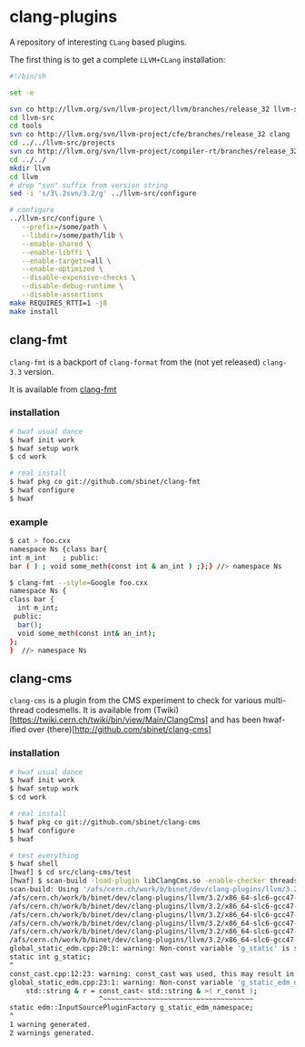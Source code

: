clang-plugins
=============

A repository of interesting ``CLang`` based plugins.

The first thing is to get a complete ``LLVM+CLang`` installation:

```sh
#!/bin/sh

set -e

svn co http://llvm.org/svn/llvm-project/llvm/branches/release_32 llvm-src
cd llvm-src
cd tools
svn co http://llvm.org/svn/llvm-project/cfe/branches/release_32 clang
cd ../../llvm-src/projects
svn co http://llvm.org/svn/llvm-project/compiler-rt/branches/release_32 compiler-rt
cd ../../
mkdir llvm
cd llvm
# drop "svn" suffix from version string
sed -i 's/3\.2svn/3.2/g' ../llvm-src/configure

# configure
../llvm-src/configure \
   --prefix=/some/path \
   --libdir=/some/path/lib \
   --enable-shared \
   --enable-libffi \
   --enable-targets=all \
   --enable-optimized \
   --disable-expensive-checks \
   --disable-debug-runtime \
   --disable-assertions
make REQUIRES_RTTI=1 -j8
make install
```

## clang-fmt

``clang-fmt`` is a backport of ``clang-format`` from the (not yet
released) ``clang-3.3`` version.

It is available from [clang-fmt](http://github.com/sbinet/clang-fmt)

### installation

```sh
# hwaf usual dance
$ hwaf init work
$ hwaf setup work
$ cd work

# real install
$ hwaf pkg co git://github.com/sbinet/clang-fmt
$ hwaf configure
$ hwaf
```

### example

```sh
$ cat > foo.cxx
namespace Ns {class bar{
int m_int    ; public:
bar ( ) ; void some_meth(const int & an_int ) ;};} //> namespace Ns

$ clang-fmt --style=Google foo.cxx
namespace Ns {
class bar {
  int m_int;
 public:
  bar();
  void some_meth(const int& an_int);
};
}  //> namespace Ns
```

## clang-cms

``clang-cms`` is a plugin from the CMS experiment to check for various
multi-thread codesmells.
It is available from
(Twiki)[https://twiki.cern.ch/twiki/bin/view/Main/ClangCms] and has
been hwaf-ified over (there)[http://github.com/sbinet/clang-cms]

### installation

```sh
# hwaf usual dance
$ hwaf init work
$ hwaf setup work
$ cd work

# real install
$ hwaf pkg co git://github.com/sbinet/clang-cms
$ hwaf configure
$ hwaf

# test everything
$ hwaf shell
[hwaf] $ cd src/clang-cms/test
[hwaf] $ scan-build -load-plugin libClangCms.so -enable-checker threadsafety make -B
scan-build: Using '/afs/cern.ch/work/b/binet/dev/clang-plugins/llvm/3.2/x86_64-slc6-gcc47-opt/bin/clang' for static analysis
/afs/cern.ch/work/b/binet/dev/clang-plugins/llvm/3.2/x86_64-slc6-gcc47-opt/bin/c++-analyzer mutable_member.cpp
/afs/cern.ch/work/b/binet/dev/clang-plugins/llvm/3.2/x86_64-slc6-gcc47-opt/bin/c++-analyzer const_cast.cpp
/afs/cern.ch/work/b/binet/dev/clang-plugins/llvm/3.2/x86_64-slc6-gcc47-opt/bin/c++-analyzer const_cast_away.cpp
/afs/cern.ch/work/b/binet/dev/clang-plugins/llvm/3.2/x86_64-slc6-gcc47-opt/bin/c++-analyzer global_static.cpp
/afs/cern.ch/work/b/binet/dev/clang-plugins/llvm/3.2/x86_64-slc6-gcc47-opt/bin/c++-analyzer static_local.cpp
/afs/cern.ch/work/b/binet/dev/clang-plugins/llvm/3.2/x86_64-slc6-gcc47-opt/bin/c++-analyzer global_static_edm.cpp
global_static_edm.cpp:20:1: warning: Non-const variable 'g_static' is static and might be thread-unsafe
static int g_static;
^
const_cast.cpp:12:23: warning: const_cast was used, this may result in thread-unsafe code
global_static_edm.cpp:23:1: warning: Non-const variable 'g_static_edm_namespace' is static and might be thread-unsafe
    std::string & r = const_cast< std::string & >( r_const );
                      ^~~~~~~~~~~~~~~~~~~~~~~~~~~~~~~~~~~~~~
static edm::InputSourcePluginFactory g_static_edm_namespace;
^
1 warning generated.
2 warnings generated.
```

